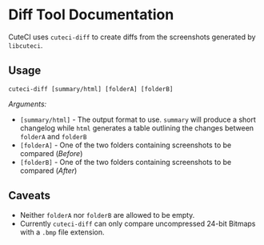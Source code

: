 # Diff Tool Documentation

CuteCI uses ``cuteci-diff`` to create diffs from the screenshots generated by ``libcuteci``.

## Usage

```
cuteci-diff [summary/html] [folderA] [folderB]
```

*Arguments:*

* ``[summary/html]`` - The output format to use. ``summary`` will produce a short changelog while ``html`` generates a table outlining the changes between ``folderA`` and ``folderB``
* ``[folderA]`` - One of the two folders containing screenshots to be compared (*Before*)
* ``[folderB]`` - One of the two folders containing screenshots to be compared (*After*)

## Caveats

* Neither ``folderA`` nor ``folderB`` are allowed to be empty.
* Currently ``cuteci-diff`` can only compare uncompressed 24-bit Bitmaps with a ``.bmp`` file extension.